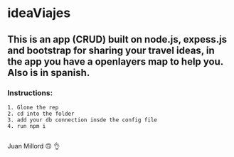 # ideaViajes
## This is an app (CRUD) built on node.js, expess.js and bootstrap  for sharing your travel ideas, in the app you have a openlayers map to help you. Also is in spanish.


### Instructions:
```
1. Glone the rep
2. cd into the folder
3. add your db connection insde the config file
4. run npm i
 

```

Juan Millord :upside_down_face:	:ok_hand:
